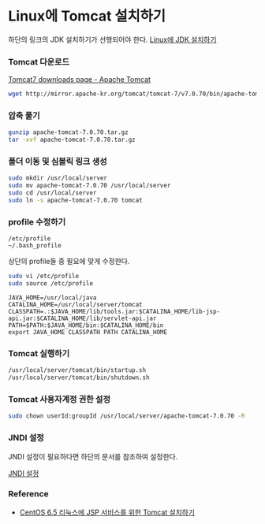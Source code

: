 # Linux에 Tomcat 설치하기

하단의 링크의 JDK 설치하기가 선행되어야 한다.
[Linux에 JDK 설치하기](./jdk-installation-for-linux.md)

### Tomcat 다운로드

[Tomcat7 downloads page - Apache Tomcat](http://tomcat.apache.org/download-70.cgi)

```bash
wget http://mirror.apache-kr.org/tomcat/tomcat-7/v7.0.70/bin/apache-tomcat-7.0.70.tar.gz
```

### 압축 풀기

```bash
gunzip apache-tomcat-7.0.70.tar.gz
tar -xvf apache-tomcat-7.0.70.tar.gz
```

### 폴더 이동 및 심볼릭 링크 생성

```bash
sudo mkdir /usr/local/server
sudo mv apache-tomcat-7.0.70 /usr/local/server
sudo cd /usr/local/server
sudo ln -s apache-tomcat-7.0.70 tomcat
```

### profile 수정하기

```
/etc/profile
~/.bash_profile
```

상단의 profile들 중 필요에 맞게 수정한다.

```bash
sudo vi /etc/profile
sudo source /etc/profile
```

```
JAVA_HOME=/usr/local/java
CATALINA_HOME=/usr/local/server/tomcat
CLASSPATH=.:$JAVA_HOME/lib/tools.jar:$CATALINA_HOME/lib-jsp-api.jar:$CATALINA_HOME/lib/servlet-api.jar
PATH=$PATH:$JAVA_HOME/bin:$CATALINA_HOME/bin
export JAVA_HOME CLASSPATH PATH CATALINA_HOME
```

### Tomcat 실행하기

```bash
/usr/local/server/tomcat/bin/startup.sh
/usr/local/server/tomcat/bin/shutdown.sh
```

### Tomcat 사용자계정 권한 설정

```bash
sudo chown userId:groupId /usr/local/server/apache-tomcat-7.0.70 -R
```

### JNDI 설정

JNDI 설정이 필요하다면 하단의 문서를 참조하여 설정한다.

[JNDI 설정](../Spring/jndi-configuration-with-spring.md)

### Reference

* [CentOS 6.5 리눅스에 JSP 서비스를 위한 Tomcat 설치하기](http://luckyyowu.tistory.com/124)